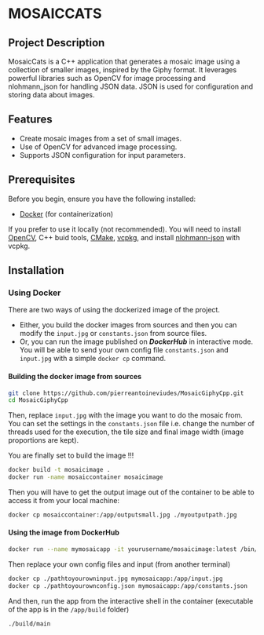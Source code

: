 # MOSAICCATS

## Project Description

MosaicCats is a C++ application that generates a mosaic image using a collection of smaller images, inspired by the Giphy format. It leverages powerful libraries such as OpenCV for image processing and nlohmann_json for handling JSON data. JSON is used for configuration and storing data about images.

## Features

- Create mosaic images from a set of small images.
- Use of OpenCV for advanced image processing.
- Supports JSON configuration for input parameters.

## Prerequisites

Before you begin, ensure you have the following installed:

- [Docker](https://www.docker.com/get-started) (for containerization)

If you prefer to use it locally (not recommended). You will need to install [OpenCV](), C++ buid tools, [CMake](https://cmake.org/), [vcpkg](https://vcpkg.io/en/), and install [nlohmann-json](https://github.com/nlohmann/json) with vcpkg.

## Installation

### Using Docker

There are two ways of using the dockerized image of the project.

- Either, you build the docker images from sources and then you can modify the `input.jpg` or `constants.json` from source files.
- Or, you can run the image published on ***DockerHub*** in interactive mode. You will be able to send your own config file `constants.json` and `input.jpg` with a simple `docker cp` command.

#### Building the docker image from sources

```bash
git clone https://github.com/pierreantoineviudes/MosaicGiphyCpp.git
cd MosaicGiphyCpp
```

Then, replace `input.jpg` with the image you want to do the mosaic from.
You can set the settings in the `constants.json` file i.e. change the number of threads used for the execution, the tile size and final image width (image proportions are kept).

You are finally set to build the image !!!

```bash
docker build -t mosaicimage .
docker run -name mosaiccontainer mosaicimage
```

Then you will have to get the output image out of the container to be able to access it from your local machine:

```bash
docker cp mosaiccontainer:/app/outputsmall.jpg ./myoutputpath.jpg
```

#### Using the image from DockerHub

```bash
docker run --name mymosaicapp -it yourusername/mosaicimage:latest /bin/bash
```

Then replace your own config files and input (from another terminal)

```bash
docker cp ./pathtoyourowninput.jpg mymosaicapp:/app/input.jpg
docker cp ./pathtoyourownconfig.json mymosaicapp:/app/constants.json
```

And then, run the app from the interactive shell in the container (executable of the app is in the `/app/build` folder)

```bash
./build/main
```
